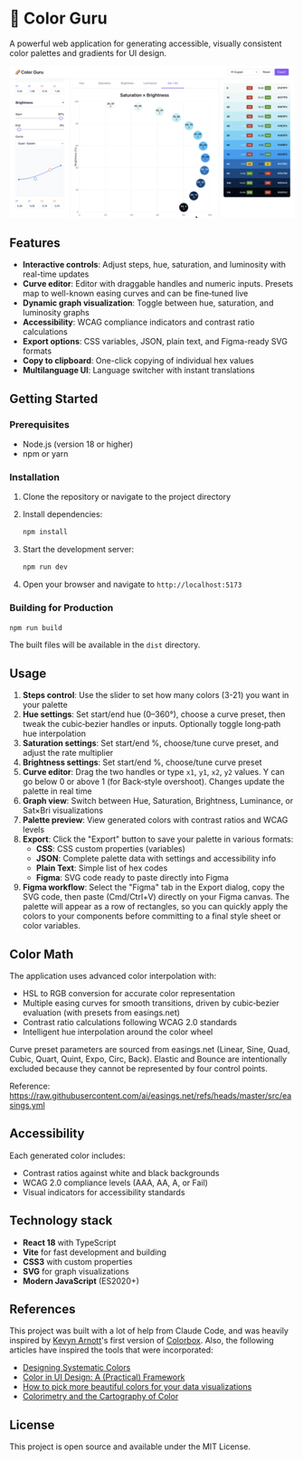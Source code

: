 # 🌈️ Color Guru

A powerful web application for generating accessible, visually consistent color palettes and gradients for UI design.

![Color Guru screenshot](public/screenshot.png "Color Guru screenshot")

## Features

- **Interactive controls**: Adjust steps, hue, saturation, and luminosity with real-time updates
- **Curve editor**: Editor with draggable handles and numeric inputs. Presets map to well-known easing curves and can be fine‑tuned live
- **Dynamic graph visualization**: Toggle between hue, saturation, and luminosity graphs
- **Accessibility**: WCAG compliance indicators and contrast ratio calculations
- **Export options**: CSS variables, JSON, plain text, and Figma-ready SVG formats
- **Copy to clipboard**: One-click copying of individual hex values
- **Multilanguage UI**: Language switcher with instant translations

## Getting Started

### Prerequisites

- Node.js (version 18 or higher)
- npm or yarn

### Installation

1. Clone the repository or navigate to the project directory
2. Install dependencies:

   ```bash
   npm install
   ```

3. Start the development server:

   ```bash
   npm run dev
   ```

4. Open your browser and navigate to `http://localhost:5173`

### Building for Production

```bash
npm run build
```

The built files will be available in the `dist` directory.

## Usage

1. **Steps control**: Use the slider to set how many colors (3-21) you want in your palette
2. **Hue settings**: Set start/end hue (0–360°), choose a curve preset, then tweak the cubic‑bezier handles or inputs. Optionally toggle long‑path hue interpolation
3. **Saturation settings**: Set start/end %, choose/tune curve preset, and adjust the rate multiplier
4. **Brightness settings**: Set start/end %, choose/tune curve preset
5. **Curve editor**: Drag the two handles or type `x1`, `y1`, `x2`, `y2` values. Y can go below 0 or above 1 (for Back‑style overshoot). Changes update the palette in real time
6. **Graph view**: Switch between Hue, Saturation, Brightness, Luminance, or Sat×Bri visualizations
7. **Palette preview**: View generated colors with contrast ratios and WCAG levels
8. **Export**: Click the "Export" button to save your palette in various formats:
   - **CSS**: CSS custom properties (variables)
   - **JSON**: Complete palette data with settings and accessibility info
   - **Plain Text**: Simple list of hex codes
   - **Figma**: SVG code ready to paste directly into Figma
9. **Figma workflow**: Select the "Figma" tab in the Export dialog, copy the SVG code, then paste (Cmd/Ctrl+V) directly on your Figma canvas. The palette will appear as a row of rectangles, so you can quickly apply the colors to your components before committing to a final style sheet or color variables.

## Color Math

The application uses advanced color interpolation with:

- HSL to RGB conversion for accurate color representation
- Multiple easing curves for smooth transitions, driven by cubic‑bezier evaluation (with presets from easings.net)
- Contrast ratio calculations following WCAG 2.0 standards
- Intelligent hue interpolation around the color wheel

Curve preset parameters are sourced from easings.net (Linear, Sine, Quad, Cubic, Quart, Quint, Expo, Circ, Back). Elastic and Bounce are intentionally excluded because they cannot be represented by four control points.

Reference: https://raw.githubusercontent.com/ai/easings.net/refs/heads/master/src/easings.yml

## Accessibility

Each generated color includes:

- Contrast ratios against white and black backgrounds
- WCAG 2.0 compliance levels (AAA, AA, A, or Fail)
- Visual indicators for accessibility standards

## Technology stack

- **React 18** with TypeScript
- **Vite** for fast development and building
- **CSS3** with custom properties
- **SVG** for graph visualizations
- **Modern JavaScript** (ES2020+)

## References

This project was built with a lot of help from Claude Code, and was heavily inspired by [Kevyn Arnott](https://x.com/kvyn_)'s first version of [Colorbox](https://colorbox.io/). Also, the following articles have inspired the tools that were incorporated:

- [Designing Systematic Colors](https://uxplanet.org/designing-systematic-colors-b5d2605b15c)
- [Color in UI Design: A (Practical) Framework](https://www.learnui.design/blog/color-in-ui-design-a-practical-framework.html)
- [How to pick more beautiful colors for your data visualizations](https://www.datawrapper.de/blog/beautifulcolors)
- [Colorimetry and the Cartography of Color](https://medium.com/thinking-design/colorimetry-and-the-cartography-of-color-415ef5315c0a)

## License

This project is open source and available under the MIT License.
